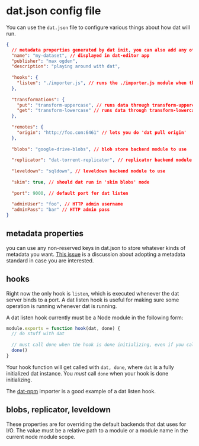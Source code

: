 # dat.json config file

You can use the `dat.json` file to configure various things about how dat will run.

```json
{
  // metadata properties generated by dat init, you can also add any other properties you want
  "name": "my-dataset", // displayed in dat-editor app
  "publisher": "max ogden",
  "description": "playing around with dat",
  
  "hooks": {
    "listen": "./importer.js", // runs the ./importer.js module when the dat server starts up
  },
  
  "transformations": {
    "put": "transform-uppercase", // runs data through transform-uppercase command before put
    "get": "transform-lowercase" // runs data through transform-lowercase after get
  },
  
  "remotes": {
    "origin": "http://foo.com:6461" // lets you do 'dat pull origin'
  },
  
  "blobs": "google-drive-blobs", // blob store backend module to use
  
  "replicator": "dat-torrent-replicator", // replicator backend module to use
  
  "leveldown": "sqldown", // leveldown backend module to use
  
  "skim": true, // should dat run in 'skim blobs' mode
  
  "port": 9000, // default port for dat listen
  
  "adminUser": "foo", // HTTP admin username
  "adminPass": "bar" // HTTP admin pass
}
```

## metadata properties

you can use any non-reserved keys in dat.json to store whatever kinds of metadata you want. [This issue](https://github.com/dataprotocols/dataprotocols/issues/110) is a discussion about adopting a metadata standard in case you are interested.

## hooks

Right now the only hook is `listen`, which is executed whenever the dat server binds to a port. A dat listen hook is useful for making sure some operation is running whenever dat is running.

A dat listen hook currently must be a Node module in the following form:

```js
module.exports = function hook(dat, done) {
  // do stuff with dat
  
  // must call done when the hook is done initializing, even if you call it immediately
  done()
}
```

Your hook function will get called with `dat, done`, where `dat` is a fully initialized dat instance. You *must* call `done` when your hook is done initializing.

The [dat-npm](https://github.com/mafintosh/dat-npm#readme) importer is a good example of a dat listen hook.

## blobs, replicator, leveldown

These properties are for overriding the default backends that dat uses for I/O. The value must be a relative path to a module or a module name in the current node module scope.
